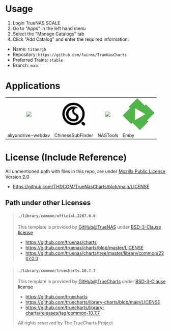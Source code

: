 # Usage

1. Login TrueNAS SCALE
2. Go to "Apps" in the left hand menu
3. Select the "Manage Catalogs" tab
4. Click "Add Catalog" and enter the required information:
- Name: `titanrgb`
- Repository: `https://github.com/fairms/TrueNasCharts`
- Preferred Trains: `stable`
- Branch: `main`

# Applications

<table>
<tr>
<td align=middle><img width=100px src="https://github.com/fairms/TrueNasCharts/raw/main/stable/aliyundrive-webdav/icon_512.jpg" /></td>
<td align=middle><img width=100px src="https://github.com/fairms/TrueNasCharts/raw/main/stable/chinesesubfinder/icon_512.png" /></td>
<td align=middle><img width=100px src="https://github.com/fairms/TrueNasCharts/raw/main/stable/nastools/icon_512.png" /></td>
<td align=middle><img width=100px src="https://github.com/fairms/TrueNasCharts/raw/main/stable/emby/emby.png" /></td>

</tr>
<tr>
<td>aliyundrive-webdav</td>
<td>ChineseSubFinder</td>
<td>NASTools</td>
<td>Emby</td>
</tr>

</table>

# License (Include Reference)

All unmentioned path with files in this repo, are under [Mozilla Public License Version 2.0](https://github.com/THDCOM/TrueNasCharts/blob/main/LICENSE)

- https://github.com/THDCOM/TrueNasCharts/blob/main/LICENSE

## Path under other Licenses

> #### `./library/common/official.2207.0.0`
>
> This template is provided by [GitHub@TrueNAS](https://github.com/truenas) under [BSD-3-Clause license](https://github.com/truenas/charts/blob/master/LICENSE)
>
> - https://github.com/truenas/charts
> - https://github.com/truenas/charts/blob/master/LICENSE
> - https://github.com/truenas/charts/tree/master/library/common/2207.0.0
>

> #### `./library/common/truecharts.10.7.7`
>
> This template is provided by [GitHub@TrueCharts](https://github.com/truecharts) under [BSD-3-Clause license](https://github.com/truecharts/library-charts/blob/main/LICENSE)
>
> - https://github.com/truecharts
> - https://github.com/truecharts/library-charts/blob/main/LICENSE
> - https://github.com/truecharts/library-charts/releases/tag/common-10.7.7
>
> All rights reserved by The TrueCharts Project
